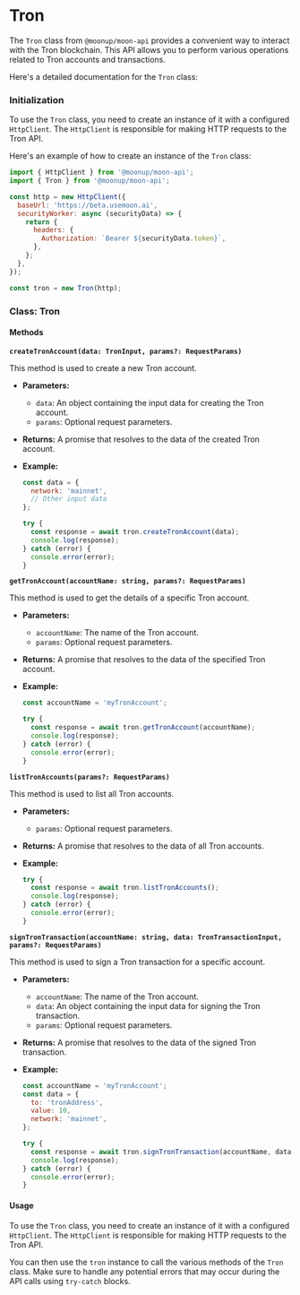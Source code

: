 # Tron

The `Tron` class from `@moonup/moon-api` provides a convenient way to interact with the Tron blockchain. This API allows you to perform various operations related to Tron accounts and transactions.

Here's a detailed documentation for the `Tron` class:

### Initialization

To use the `Tron` class, you need to create an instance of it with a configured `HttpClient`. The `HttpClient` is responsible for making HTTP requests to the Tron API.

Here's an example of how to create an instance of the `Tron` class:

```javascript
import { HttpClient } from '@moonup/moon-api';
import { Tron } from '@moonup/moon-api';

const http = new HttpClient({
  baseUrl: 'https://beta.usemoon.ai',
  securityWorker: async (securityData) => {
    return {
      headers: {
        Authorization: `Bearer ${securityData.token}`,
      },
    };
  },
});

const tron = new Tron(http);
```

### Class: Tron

#### Methods

**`createTronAccount(data: TronInput, params?: RequestParams)`**

This method is used to create a new Tron account.

* **Parameters:**
  * `data`: An object containing the input data for creating the Tron account.
  * `params`: Optional request parameters.
* **Returns:** A promise that resolves to the data of the created Tron account.
*   **Example:**

    ```javascript
    const data = {
      network: 'mainnet',
      // Other input data
    };

    try {
      const response = await tron.createTronAccount(data);
      console.log(response);
    } catch (error) {
      console.error(error);
    }
    ```

**`getTronAccount(accountName: string, params?: RequestParams)`**

This method is used to get the details of a specific Tron account.

* **Parameters:**
  * `accountName`: The name of the Tron account.
  * `params`: Optional request parameters.
* **Returns:** A promise that resolves to the data of the specified Tron account.
*   **Example:**

    ```javascript
    const accountName = 'myTronAccount';

    try {
      const response = await tron.getTronAccount(accountName);
      console.log(response);
    } catch (error) {
      console.error(error);
    }
    ```

**`listTronAccounts(params?: RequestParams)`**

This method is used to list all Tron accounts.

* **Parameters:**
  * `params`: Optional request parameters.
* **Returns:** A promise that resolves to the data of all Tron accounts.
*   **Example:**

    ```javascript
    try {
      const response = await tron.listTronAccounts();
      console.log(response);
    } catch (error) {
      console.error(error);
    }
    ```

**`signTronTransaction(accountName: string, data: TronTransactionInput, params?: RequestParams)`**

This method is used to sign a Tron transaction for a specific account.

* **Parameters:**
  * `accountName`: The name of the Tron account.
  * `data`: An object containing the input data for signing the Tron transaction.
  * `params`: Optional request parameters.
* **Returns:** A promise that resolves to the data of the signed Tron transaction.
*   **Example:**

    ```javascript
    const accountName = 'myTronAccount';
    const data = {
      to: 'tronAddress',
      value: 10,
      network: 'mainnet',
    };

    try {
      const response = await tron.signTronTransaction(accountName, data);
      console.log(response);
    } catch (error) {
      console.error(error);
    }
    ```

#### Usage

To use the `Tron` class, you need to create an instance of it with a configured `HttpClient`. The `HttpClient` is responsible for making HTTP requests to the Tron API.

You can then use the `tron` instance to call the various methods of the `Tron` class. Make sure to handle any potential errors that may occur during the API calls using `try-catch` blocks.
